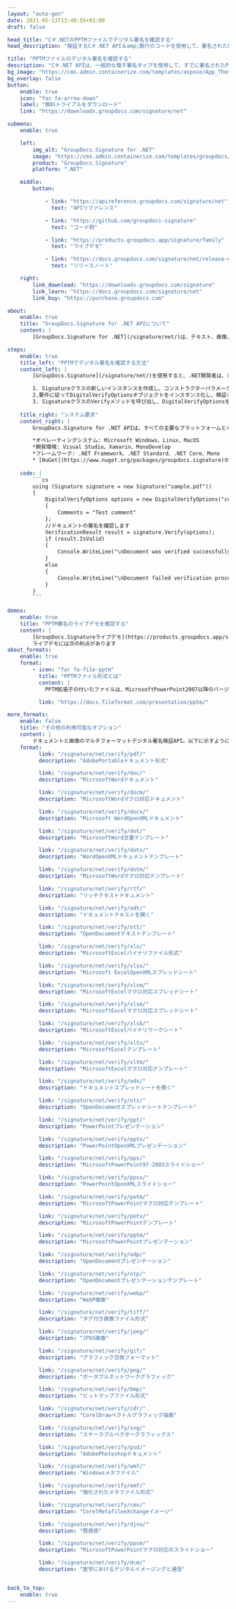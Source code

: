 ```yaml
---
layout: "auto-gen"
date: 2021-05-13T13:40:55+03:00
draft: false

head_title: "C＃.NETのPPTMファイルでデジタル署名を確認する"
head_description: "検証するC＃.NET API＆amp;数行のコードを使用して、署名されたPPTMファイル、その他の画像、およびドキュメントファイル形式のデジタル署名を検証します."

title: "PPTMファイルのデジタル署名を確認する"
description: "C＃.NET APIは、一般的な電子署名タイプを使用して、すでに署名されたPPTMファイルのデジタル署名を検証します。数行のコードを追加して、ドキュメント内の電子署名プロパティを操作します."
bg_image: "https://cms.admin.containerize.com/templates/aspose/App_Themes/V3/images/bg/header1.png"
bg_overlay: false
button:
    enable: true
    icon: "fas fa-arrow-down"
    label: "無料トライアルをダウンロード"
    link: "https://downloads.groupdocs.com/signature/net"

submenu:
    enable: true

    left:
        img_alt: "GroupDocs.Signature for .NET"
        image: "https://cms.admin.containerize.com/templates/groupdocs/images/product-logos/90x90-noborder/groupdocs-signature-net.png"
        product: "GroupDocs.Signature"
        platform: ".NET"

    middle:
        button:

            - link: "https://apireference.groupdocs.com/signature/net"
              text: "APIリファレンス"

            - link: "https://github.com/groupdocs-signature"
              text: "コード例"

            - link: "https://products.groupdocs.app/signature/family"
              text: "ライブデモ"

            - link: "https://docs.groupdocs.com/signature/net/release-notes"
              text: "リリースノート"

    right:
        link_download: "https://downloads.groupdocs.com/signature"
        link_learn: "https://docs.groupdocs.com/signature/net"
        link_buy: "https://purchase.groupdocs.com"

about:
    enable: true
    title: "GroupDocs.Signature for .NET APIについて"
    content: |
        [GroupDocs.Signature for .NET](/signature/net/)は、テキスト、画像、バーコード、スタンプ、フォームフィールド、QRコード、メタデータなどのさまざまな署名タイプを使用してデジタルドキュメントに電子署名する高度な.NETAPIです。ユーザーは、PDF、Microsoft Word、Excelワークシート、PowerPointプレゼンテーション、Adobe Photoshop、メタファイル、および画像ファイル形式内のデジタル署名をロード、編集、検証、保存、削除、プレビュー、および検索でき、必要に応じて署名プロパティをカスタマイズするための追加サポートがあります。

steps:
    enable: true
    title_left: "PPTMでデジタル署名を確認する方法"
    content_left: |
        [GroupDocs.Signature](/signature/net/)を使用すると、.NET開発者は、いくつかの簡単な手順を実装することで、アプリケーション内からPPTMファイルのデジタル署名を簡単に確認できます。

        1. Signatureクラスの新しいインスタンスを作成し、コンストラクターパラメーターとしてソースドキュメントパスを渡します。
        2.要件に従ってDigitalVerifyOptionsオブジェクトをインスタンス化し、検証オプションを指定します。
        3. SignatureクラスのVerifyメソッドを呼び出し、DigitalVerifyOptionsを渡します。
        
    title_right: "システム要求"
    content_right: |
        GroupDocs.Signature for .NET APIは、すべての主要なプラットフォームとオペレーティングシステムでサポートされています。以下のコードを実行する前に、システムに次の前提条件がインストールされていることを確認してください。

        *オペレーティングシステム: Microsoft Windows、Linux、MacOS
        *開発環境: Visual Studio、Xamarin、MonoDevelop
        *フレームワーク: .NET Framework、.NET Standard、.NET Core、Mono
        * [NuGet](https://www.nuget.org/packages/groupdocs.signature)からGroupDocs.Signaturefor.NETの最新バージョンをダウンロードします
        
    code: |
        ```cs
        using (Signature signature = new Signature("sample.pdf"))
        {
            DigitalVerifyOptions options = new DigitalVerifyOptions("certificate.pfx")
            {
                Comments = "Test comment"
            };
            //ドキュメントの署名を確認します
            VerificationResult result = signature.Verify(options);
            if (result.IsValid)
            {
                Console.WriteLine("\nDocument was verified successfully!");
            }
            else
            {
                Console.WriteLine("\nDocument failed verification process.");
            }
        }
        ```
        
demos:
    enable: true
    title: "PPTM署名のライブデモを確認する"
    content: |
        [GroupDocs.Signatureライブデモ](https://products.groupdocs.app/signature/family)サイトにアクセスして、PPTMファイルの電子署名を今すぐ追加してください。
        ライブデモには次の利点があります
about_formats:
    enable: true
    format:
        - icon: "far fa-file-pptm"
          title: "PPTMファイル形式とは"
          content: |
            PPTM拡張子の付いたファイルは、MicrosoftPowerPoint2007以降のバージョンで作成されたマクロ対応のプレゼンテーションファイルです。これらはPPTXファイルに似ていますが、マクロを含めることはできますが、ラテラルはマクロを実行できないという違いがあります。 PPTMファイルは、Microsoft PowerPointで開き、内容を更新することで編集できます。別の同様の形式はPPSMですが、デフォルトでは読み取り専用であり、開いたときにスライドショーを開始します。 PPTMには、PPTXと同様に、テキスト、画像、ビデオ、グラフ、その他の関連資料など、さまざまなプレゼンテーション要素のスライドが含まれています。 PPTMファイル形式の詳細

          link: "https://docs.fileformat.com/presentation/pptm/"

more_formats:
    enable: false
    title: "その他の利用可能なオプション"
    content: |
        ドキュメントと画像のマルチフォーマットデジタル署名検証API。以下に示すように、一般的なファイル形式のいくつかからの署名を確認します。
    format: 
          link: "/signature/net/verify/pdf/"
          description: "AdobePortableドキュメント形式"

          link: "/signature/net/verify/doc/"
          description: "MicrosoftWordドキュメント"

          link: "/signature/net/verify/docm/"
          description: "MicrosoftWordマクロ対応ドキュメント"

          link: "/signature/net/verify/docx/"
          description: "Microsoft WordOpenXMLドキュメント"

          link: "/signature/net/verify/dot/"
          description: "MicrosoftWord文書テンプレート"

          link: "/signature/net/verify/dotx/"
          description: "WordOpenXMLドキュメントテンプレート"

          link: "/signature/net/verify/dotm/"
          description: "MicrosoftWordマクロ対応テンプレート"

          link: "/signature/net/verify/rtf/"
          description: "リッチテキストドキュメント"

          link: "/signature/net/verify/odt/"
          description: "ドキュメントテキストを開く"

          link: "/signature/net/verify/ott/"
          description: "OpenDocumentテキストテンプレート"

          link: "/signature/net/verify/xls/"
          description: "MicrosoftExcelバイナリファイル形式"

          link: "/signature/net/verify/xlsx/"
          description: "Microsoft ExcelOpenXMLスプレッドシート"

          link: "/signature/net/verify/xlsm/"
          description: "MicrosoftExcelマクロ対応スプレッドシート"

          link: "/signature/net/verify/xlsm/"
          description: "MicrosoftExcelマクロ対応スプレッドシート"

          link: "/signature/net/verify/xlsb/"
          description: "MicrosoftExcelバイナリワークシート"

          link: "/signature/net/verify/xltx/"
          description: "MicrosoftExcelテンプレート"

          link: "/signature/net/verify/xltm/"
          description: "MicrosoftExcelマクロ対応テンプレート"

          link: "/signature/net/verify/ods/"
          description: "ドキュメントスプレッドシートを開く"

          link: "/signature/net/verify/ots/"
          description: "OpenDocumentスプレッドシートテンプレート"

          link: "/signature/net/verify/ppt/"
          description: "PowerPointプレゼンテーション"

          link: "/signature/net/verify/pptx/"
          description: "PowerPointOpenXMLプレゼンテーション"

          link: "/signature/net/verify/pps/"
          description: "MicrosoftPowerPoint97-2003スライドショー"

          link: "/signature/net/verify/ppsx/"
          description: "PowerPointOpenXMLスライドショー"

          link: "/signature/net/verify/potm/"
          description: "MicrosoftPowerPointマクロ対応テンプレート"

          link: "/signature/net/verify/potx/"
          description: "MicrosoftPowerPointテンプレート"

          link: "/signature/net/verify/pptm/"
          description: "MicrosoftPowerPointプレゼンテーション"

          link: "/signature/net/verify/odp/"
          description: "OpenDocumentプレゼンテーション"

          link: "/signature/net/verify/otp/"
          description: "OpenDocumentプレゼンテーションテンプレート"

          link: "/signature/net/verify/webp/"
          description: "WebP画像"

          link: "/signature/net/verify/tiff/"
          description: "タグ付き画像ファイル形式"

          link: "/signature/net/verify/jpeg/"
          description: "JPEG画像"

          link: "/signature/net/verify/gif/"
          description: "グラフィック交換フォーマット"

          link: "/signature/net/verify/png/"
          description: "ポータブルネットワークグラフィック"

          link: "/signature/net/verify/bmp/"
          description: "ビットマップファイル形式"

          link: "/signature/net/verify/cdr/"
          description: "CorelDrawベクトルグラフィック描画"

          link: "/signature/net/verify/svg/"
          description: "スケーラブルベクターグラフィックス"

          link: "/signature/net/verify/psd/"
          description: "AdobePhotoshopドキュメント"

          link: "/signature/net/verify/wmf/"
          description: "Windowsメタファイル"

          link: "/signature/net/verify/emf/"
          description: "強化されたメタファイル形式"

          link: "/signature/net/verify/cmx/"
          description: "CorelMetafileeXchangeイメージ"

          link: "/signature/net/verify/djvu/"
          description: "既視感"

          link: "/signature/net/verify/ppsm/"
          description: "MicrosoftPowerPointマクロ対応のスライドショー"

          link: "/signature/net/verify/dcm/"
          description: "医学におけるデジタルイメージングと通信"


back_to_top:
    enable: true
---
```

